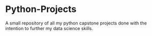 # Python-Projects
A small repository of all my python capstone projects done with the intention to further my data science skills.
